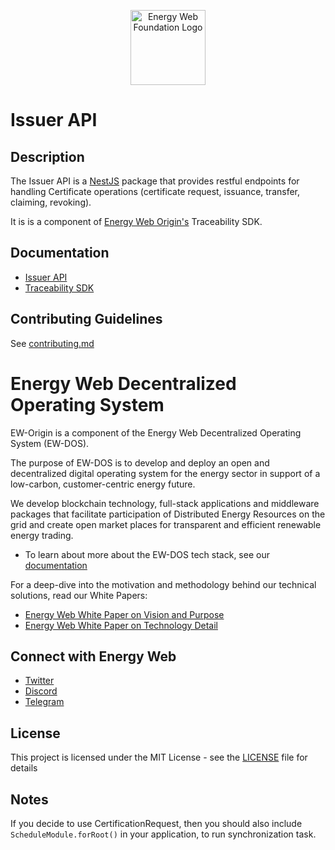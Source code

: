 <p align="center">
  <a href="https://www.energyweb.org" target="blank"><img src="./images/EW.png" width="120" alt="Energy Web Foundation Logo" /></a>
</p>

# Issuer API

## Description
The Issuer API is a [NestJS](https://nestjs.com/) package that provides restful endpoints for handling Certificate operations (certificate request, issuance, transfer, claiming, revoking).

It is is a component of [Energy Web Origin's](https://energy-web-foundation-origin.readthedocs-hosted.com/en/latest/) Traceability SDK. 

## Documentation
- [Issuer API](https://energy-web-foundation-origin.readthedocs-hosted.com/en/latest/traceability/packages/issuer-api/)
- [Traceability SDK](https://energy-web-foundation-origin.readthedocs-hosted.com/en/latest/traceability/)

## Contributing Guidelines 
See [contributing.md](../../../contributing.md)

# Energy Web Decentralized Operating System 
EW-Origin is a component of the Energy Web Decentralized Operating System (EW-DOS).

The purpose of EW-DOS is to develop and deploy an open and decentralized digital operating system for the energy sector in support of a low-carbon, customer-centric energy future. 

We develop blockchain technology, full-stack applications and middleware packages that facilitate participation of Distributed Energy Resources on the grid and create open market places for transparent and efficient renewable energy trading.

- To learn about more about the EW-DOS tech stack, see our [documentation](https://app.gitbook.com/@energy-web-foundation/s/energy-web/)

For a deep-dive into the motivation and methodology behind our technical solutions, read our White Papers:

- [Energy Web White Paper on Vision and Purpose](https://www.energyweb.org/reports/EWDOS-Vision-Purpose/)
- [Energy Web  White Paper on Technology Detail](https://www.energyweb.org/wp-content/uploads/2020/06/EnergyWeb-EWDOS-PART2-TechnologyDetail-202006-vFinal.pdf)


## Connect with Energy Web
- [Twitter](https://twitter.com/energywebx)
- [Discord](https://discord.com/channels/706103009205288990/843970822254362664)
- [Telegram](https://t.me/energyweb)

## License

This project is licensed under the MIT License - see the [LICENSE](LICENSE) file for details


## Notes

If you decide to use CertificationRequest, then you should also include `ScheduleModule.forRoot()` in your application, to run synchronization task.
